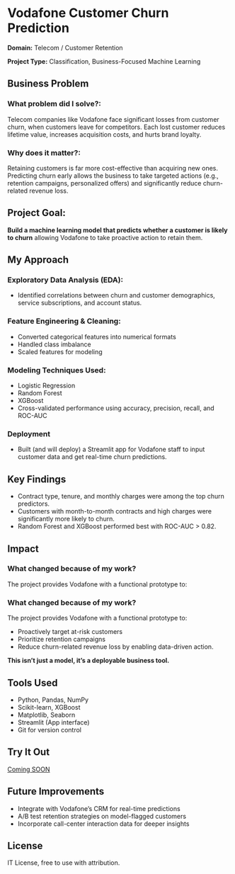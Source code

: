 # Vodafone Customer Churn Prediction
**Domain:** Telecom / Customer Retention

**Project Type:** Classification, Business-Focused Machine Learning

## Business Problem

### What problem did I solve?:

Telecom companies like Vodafone face significant losses from customer churn, when customers leave for competitors. Each lost customer reduces lifetime value, increases acquisition costs, and hurts brand loyalty.

### Why does it matter?:
Retaining customers is far more cost-effective than acquiring new ones. Predicting churn early allows the business to take targeted actions (e.g., retention campaigns, personalized offers) and significantly reduce churn-related revenue loss.

## Project Goal:
**Build a machine learning model that predicts whether a customer is likely to churn** allowing Vodafone to take proactive action to retain them.

## My Approach
### Exploratory Data Analysis (EDA):
   -  Identified correlations between churn and customer demographics, service subscriptions, and account status.
### Feature Engineering & Cleaning:
  - Converted categorical features into numerical formats
  - Handled class imbalance
  - Scaled features for modeling
### Modeling Techniques Used:
  - Logistic Regression
  - Random Forest
  - XGBoost
  - Cross-validated performance using accuracy, precision, recall, and ROC-AUC
### Deployment
  - Built (and will deploy) a Streamlit app for Vodafone staff to input customer data and get real-time churn predictions.

## Key Findings
 - Contract type, tenure, and monthly charges were among the top churn predictors.
 - Customers with month-to-month contracts and high charges were significantly more likely to churn.
 - Random Forest and XGBoost performed best with ROC-AUC > 0.82.
## Impact
###  What changed because of my work?
The project provides Vodafone with a functional prototype to:
### What changed because of my work?
The project provides Vodafone with a functional prototype to:
 - Proactively target at-risk customers
 - Prioritize retention campaigns
 - Reduce churn-related revenue loss by enabling data-driven action.

**This isn’t just a model, it’s a deployable business tool.**
## Tools Used
- Python, Pandas, NumPy
- Scikit-learn, XGBoost
- Matplotlib, Seaborn
- Streamlit (App interface)
- Git for version control
## Try It Out
 [Coming SOON](link)
## Future Improvements
- Integrate with Vodafone’s CRM for real-time predictions
- A/B test retention strategies on model-flagged customers
- Incorporate call-center interaction data for deeper insights
  
## License
IT License, free to use with attribution.




